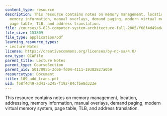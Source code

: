 ```yaml
---
content_type: resource
description: This resource contains notes on memory management, location, addressing,
  memory information, manual overlays, demand paging, modern virtual memory system,
  page table, TLB, and address translation.
file: /courses/6-823-computer-system-architecture-fall-2005/f68f4d49ad415245f19284cfbe8d323e_l09_add_trans.pdf
file_size: 153809
file_type: application/pdf
learning_resource_types:
- Lecture Notes
license: https://creativecommons.org/licenses/by-nc-sa/4.0/
ocw_type: OCWFile
parent_title: Lecture Notes
parent_type: CourseSection
parent_uid: 5017895b-3c66-fd04-4111-19382827a0b9
resourcetype: Document
title: l09_add_trans.pdf
uid: f68f4d49-ad41-5245-f192-84cfbe8d323e
---
```

This resource contains notes on memory management, location, addressing, memory information, manual overlays, demand paging, modern virtual memory system, page table, TLB, and address translation.